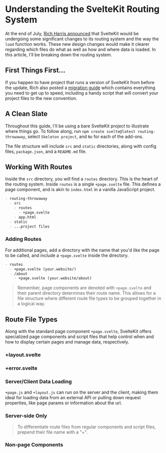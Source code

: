# Understanding the SvelteKit Routing System

At the end of July, [Rich Harris announced](https://github.com/sveltejs/kit/discussions/5748) that SvelteKit would be undergoing some significant changes to its routing system and the way the `load` function works. These new design changes would make it clearer regarding which files do what as well as how and where data is loaded. In this article, I'll be breaking down the routing system.

## First Things First...

If you happen to have project that runs a version of SvelteKit from before the update, Rich also posted a [migration guide](https://github.com/sveltejs/kit/discussions/5774) which contains everything you need to get up to speed, including a handy script that will convert your project files to the new convention.

## A Clean Slate

Throughout this guide, I'll be using a bare SvelteKit project to illustrate where things go. To follow along, run `npm create svelte@latest routing-throwaway`, select `Skeleton project`, and `No` for each of the add-ons.

The file structure will include `src` and `static` directories, along with config files, `package.json`, and a `README.md` file.

## Working With Routes

Inside the `src` directory, you will find a `routes` directory. This is the heart of the routing system. Inside `routes` is a single `+page.svelte` file. This defines a page component, and is akin to `index.html` in a vanilla JavaScript project.

```md
- routing-throwaway
  - src
    - routes
      - +page.svelte
    - app.html
  - static
  - ...project files
```

### Adding Routes

For additional pages, add a directory with the name that you'd like the page to be called, and include a `+page.svelte` inside the directory.

```md
- routes
  - +page.svelte (your.website/)
  - /about
    - +page.svelte (your.website/about)
```

> Remember, page components are denoted with `+page.svelte` and their parent directory determines their route name. This allows for a file structure where different route file types to be grouped together in a logical way.

## Route File Types

Along with the standard page component `+page.svelte`, SvelteKit offers specialized page components and script files that help control when and how to display certain pages and manage data, respectively.

### +layout.svelte

### +error.svelte

### Server/Client Data Loading

`+page.js` and `+layout.js` can run on the server and the client, making them ideal for loading data from an external API or pulling down request properties, like page params or information about the url.

### Server-side Only

> To differentiate route files from regular components and script files, prepend their file name with a "+".

### Non-page Components
